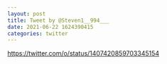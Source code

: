 ```yaml
--- 
layout: post 
title: Tweet by @Steven1__994___ 
date: 2021-06-22 1624390415 
categories: twitter 
--- 
```

https://twitter.com/o/status/1407420859703345154
